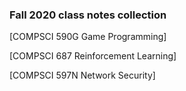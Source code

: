 ### Fall 2020 class notes collection

[COMPSCI 590G Game Programming]

[COMPSCI 687 Reinforcement Learning]

[COMPSCI 597N Network Security]
